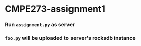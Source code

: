 # CMPE273-assignment1

### Run `assignment.py` as server
### `foo.py` will be uploaded to server's rocksdb instance
